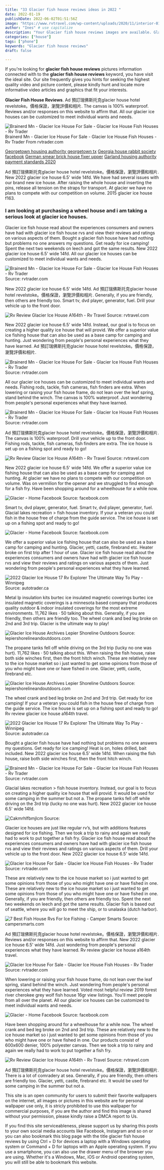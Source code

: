 ```yaml
---
title: "33 Glacier fish house reviews ideas in 2022 "
date: 2022-01-19
publishDate: 2022-06-02T01:51:56Z
image: "https://www.rvtravel.com/wp-content/uploads/2020/11/interior-01.jpg"
author: "Ines" # use capitalize
description: "Your Glacier fish house reviews images are available. Glacier fish house reviews are a topic that is being searched for and liked by netizens today. You can Download the Glacier fish house reviews files here. Download all free photos and vectors."
categories: ["house"]
tags: ["phone"]
keywords: "Glacier fish house reviews"
draft: false

---
```


If you're looking for **glacier fish house reviews** pictures information connected with to the **glacier fish house reviews** keyword, you have visit the ideal  site.  Our site frequently  gives you  hints  for seeking  the highest  quality video and picture  content, please kindly hunt and locate more informative video articles and graphics  that fit your interests.

**Glacier Fish House Reviews**. Ad 預訂瑞佛斯托克glacier house hotel revelstoke。價格保證，瀏覽評價和相片. The canvas is 100% waterproof. Reviews and/or responses on this website to affirm that. All our glacier ice houses can be customized to meet individual wants and needs.

![Brainerd Mn - Glacier Ice House For Sale - Glacier Ice House Fish Houses - Rv Trader](https://cdn1.rvtrader.com/v1/media/617abb622ad86531a06b7991.jpg?width=512&amp;height=384&amp;quality=60&amp;bestfit=true&amp;upsize=true&amp;blurBackground=true&amp;blurValue=100 "Brainerd Mn - Glacier Ice House For Sale - Glacier Ice House Fish Houses - Rv Trader")
Brainerd Mn - Glacier Ice House For Sale - Glacier Ice House Fish Houses - Rv Trader From rvtrader.com

[Georgetown housing authority georgetown tx](/georgetown-housing-authority-georgetown-tx/)
[Georgia house rabbit society facebook](/georgia-house-rabbit-society-facebook/)
[German smear brick house fixer upper](/german-smear-brick-house-fixer-upper/)
[Garland housing authority payment standards 2020](/garland-housing-authority-payment-standards-2020/)

Ad 預訂瑞佛斯托克glacier house hotel revelstoke。價格保證，瀏覽評價和相片. New 2022 glacier ice house 6.5&#039; wide 14fd. We have had several issues with our brand new ice house. After raising the whole house and inserting the pins, release all tension on the straps for transport. At glacier we have no plans to compete with our competition on volume. 2015 glacier ice house f163.

### I am looking at purchasing a wheel house and i am taking a serious look at glacier ice houses.

Glacier ice fish house read about the experiences consumers and owners have had with glacier ice fish house rvs and view their reviews and ratings on various aspects of them. Bought a glacier fish house have had nothing but problems no one answers my questions. Get ready for ice camping! Spent the next two weekends on leech and got the same results. New 2022 glacier ice house 6.5&#039; wide 14fd. All our glacier ice houses can be customized to meet individual wants and needs.


![Brainerd Mn - Glacier Ice House For Sale - Glacier Ice House Fish Houses - Rv Trader](https://cdn2.rvtrader.com/v1/media/617b9932f305620e403d26d5.jpg?width=512&amp;height=384&amp;quality=60&amp;bestfit=true&amp;upsize=true&amp;blurBackground=true&amp;blurValue=100 "Brainerd Mn - Glacier Ice House For Sale - Glacier Ice House Fish Houses - Rv Trader")
Source: rvtrader.com

New 2022 glacier ice house 6.5&#039; wide 14fd. Ad 預訂瑞佛斯托克glacier house hotel revelstoke。價格保證，瀏覽評價和相片. Generally, if you are friendly, then others are friendly too. Smart tv, dvd player, generator, fuel. Drill your vehicle up to the front door.

![Rv Review Glacier Ice House A164th - Rv Travel](https://www.rvtravel.com/wp-content/uploads/2020/10/glacier-164th-hero.jpg "Rv Review Glacier Ice House A164th - Rv Travel")
Source: rvtravel.com

New 2022 glacier ice house 6.5&#039; wide 14fd. Instead, our goal is to focus on creating a higher quality ice house that will provid. We offer a superior value ice fishing house that can also be used as a base camp for camping and hunting. Just wondering from people&#039;s personal experiences what they have learned. Ad 預訂瑞佛斯托克glacier house hotel revelstoke。價格保證，瀏覽評價和相片.

![Brainerd Mn - Glacier Ice House For Sale - Glacier Ice House Fish Houses - Rv Trader](https://cdn1.rvtrader.com/v1/media/617abb622ad86531a06b7991.jpg?width=512&amp;height=384&amp;quality=60&amp;bestfit=true&amp;upsize=true&amp;blurBackground=true&amp;blurValue=100 "Brainerd Mn - Glacier Ice House For Sale - Glacier Ice House Fish Houses - Rv Trader")
Source: rvtrader.com

All our glacier ice houses can be customized to meet individual wants and needs. Fishing rods, tackle, fish cameras, fish finders are extra. When lowering or raising your fish house frame, do not lean over the leaf spring, stand behind the winch. The canvas is 100% waterproof. Just wondering from people&#039;s personal experiences what they have learned.

![Brainerd Mn - Glacier Ice House For Sale - Glacier Ice House Fish Houses - Rv Trader](https://cdn1.rvtrader.com/v1/media/618cca9e1a05f376417b898d.jpg?width=512&amp;height=384&amp;quality=60&amp;bestfit=true&amp;upsize=true&amp;blurBackground=true&amp;blurValue=100 "Brainerd Mn - Glacier Ice House For Sale - Glacier Ice House Fish Houses - Rv Trader")
Source: rvtrader.com

Ad 預訂瑞佛斯托克glacier house hotel revelstoke。價格保證，瀏覽評價和相片. The canvas is 100% waterproof. Drill your vehicle up to the front door. Fishing rods, tackle, fish cameras, fish finders are extra. The ice house is set up on a fishing spot and ready to go!

![Rv Review Glacier Ice House A164th - Rv Travel](https://www.rvtravel.com/wp-content/uploads/2020/10/a164th-floor-plan.jpg "Rv Review Glacier Ice House A164th - Rv Travel")
Source: rvtravel.com

New 2022 glacier ice house 6.5&#039; wide 14fd. We offer a superior value ice fishing house that can also be used as a base camp for camping and hunting. At glacier we have no plans to compete with our competition on volume. Was on vermilion for the opener and we struggled to find enough for a fish fry. Have been shopping around for a wheelhouse for a while now.

![Glacier - Home Facebook](https://lookaside.fbsbx.com/lookaside/crawler/media/?media_id=4200981340025319 "Glacier - Home Facebook")
Source: facebook.com

Smart tv, dvd player, generator, fuel. Smart tv, dvd player, generator, fuel. Glacial lakes recreation &gt; fish house inventory. If your a veteran you could fish in the house free of charge from the guide service. The ice house is set up on a fishing spot and ready to go!

![Glacier - Home Facebook](https://lookaside.fbsbx.com/lookaside/crawler/media/?media_id=470653723058118 "Glacier - Home Facebook")
Source: facebook.com

We offer a superior value ice fishing house that can also be used as a base camp for camping and hunting. Glacier, yetti, castle, firebrand etc. Heater broke on first trip after 1 hour of use. Glacier ice fish house read about the experiences consumers and owners have had with glacier ice fish house rvs and view their reviews and ratings on various aspects of them. Just wondering from people&#039;s personal experiences what they have learned.

![2022 Glacier Ice House 17 Rv Explorer The Ultimate Way To Play - Winnipeg](https://tdrpmimages.azureedge.net/photos/import/202010/1012/4037/6edc9619-3a8f-4796-bf94-44976567e4a3.jpg "2022 Glacier Ice House 17 Rv Explorer The Ultimate Way To Play - Winnipeg")
Source: autotrader.ca

Metal lp insulation kits burtec ice insulated magnetic coverings burtec ice insulated magnetic coverings is a minnesota based company that produces quality outdoor &amp; indoor insulated coverings for the most extreme environments. 11,762 likes · 50 talking about this. Generally, if you are friendly, then others are friendly too. The wheel crank and bed leg broke on 2nd and 3rd trip. Glacier is the ultimate way to play!

![Glacier Ice House Archives Lepier Shoreline Outdoors](https://lepiershorelineandoutdoors.com/wp-content/uploads/IMG_3596-2-scaled.jpg "Glacier Ice House Archives Lepier Shoreline Outdoors")
Source: lepiershorelineandoutdoors.com

The propane tanks fell off while driving on the 3rd trip (lucky no one was hurt). 11,762 likes · 50 talking about this. When raising the fish house, raise both side winches first, then the front hitch winch. These are relatively new to the ice house market so i just wanted to get some opinions from those of you who might have one or have fished in one. Glacier, yetti, castle, firebrand etc.

![Glacier Ice House Archives Lepier Shoreline Outdoors](https://lepiershorelineandoutdoors.com/wp-content/uploads/IMG_4863-300x300.jpg "Glacier Ice House Archives Lepier Shoreline Outdoors")
Source: lepiershorelineandoutdoors.com

The wheel crank and bed leg broke on 2nd and 3rd trip. Get ready for ice camping! If your a veteran you could fish in the house free of charge from the guide service. The ice house is set up on a fishing spot and ready to go! Rv review glacier ice house a164th travel.

![2022 Glacier Ice House 17 Rv Explorer The Ultimate Way To Play - Winnipeg](https://tdrpmimages.azureedge.net/photos/import/202010/1012/4037/fbee7931-eba7-4a5c-9c57-1cfedc3215ea.jpg "2022 Glacier Ice House 17 Rv Explorer The Ultimate Way To Play - Winnipeg")
Source: autotrader.ca

Bought a glacier fish house have had nothing but problems no one answers my questions. Get ready for ice camping! Heat is on, holes drilled, bait included. New 2022 glacier ice house 6.5&#039; wide 14fd. When raising the fish house, raise both side winches first, then the front hitch winch.

![Brainerd Mn - Glacier Ice House For Sale - Glacier Ice House Fish Houses - Rv Trader](https://cdn2.rvtrader.com/v1/media/617abaf88868e2060c5b6f2a.jpg?width=512&amp;height=384&amp;quality=60&amp;bestfit=true&amp;upsize=true&amp;blurBackground=true&amp;blurValue=100 "Brainerd Mn - Glacier Ice House For Sale - Glacier Ice House Fish Houses - Rv Trader")
Source: rvtrader.com

Glacial lakes recreation &gt; fish house inventory. Instead, our goal is to focus on creating a higher quality ice house that will provid. It would be used for some camping in the summer but not a. The propane tanks fell off while driving on the 3rd trip (lucky no one was hurt). New 2022 glacier ice house 6.5&#039; wide 14fd.

![Cakmrhlfbmjlcm](https://lookaside.fbsbx.com/lookaside/crawler/media/?media_id=4283075205149265 "Cakmrhlfbmjlcm")
Source: 

Glacier ice houses are just like regular rv’s, but with additions features designed for ice fishing. Then we took a trip to rainy and again we really had to work to put together a fish fry. Glacier ice fish house read about the experiences consumers and owners have had with glacier ice fish house rvs and view their reviews and ratings on various aspects of them. Drill your vehicle up to the front door. New 2022 glacier ice house 6.5&#039; wide 14fd.

![Glacier Ice House For Sale - Glacier Ice House Fish Houses - Rv Trader](https://cdn2.rvtrader.com/v1/media/617abaeda6226e11d831fc58.jpg?width=512&amp;height=384&amp;quality=60&amp;bestfit=true&amp;upsize=true&amp;blurBackground=true&amp;blurValue=100 "Glacier Ice House For Sale - Glacier Ice House Fish Houses - Rv Trader")
Source: rvtrader.com

These are relatively new to the ice house market so i just wanted to get some opinions from those of you who might have one or have fished in one. These are relatively new to the ice house market so i just wanted to get some opinions from those of you who might have one or have fished in one. Generally, if you are friendly, then others are friendly too. Spent the next two weekends on leech and got the same results. Glacier fish is based out of seattle, where you will go to meet the ship, or to unalaska (dutch harbor).

![7 Best Fish House Rvs For Ice Fishing - Camper Smarts](https://campersmarts.com/wp-content/uploads/interior-338x450.jpg "7 Best Fish House Rvs For Ice Fishing - Camper Smarts")
Source: campersmarts.com

Ad 預訂瑞佛斯托克glacier house hotel revelstoke。價格保證，瀏覽評價和相片. Reviews and/or responses on this website to affirm that. New 2022 glacier ice house 6.5&#039; wide 14fd. Just wondering from people&#039;s personal experiences what they have learned. Rv review glacier ice house a164th travel.

![Glacier Ice House For Sale - Glacier Ice House Fish Houses - Rv Trader](https://cdn1.rvtrader.com/v1/media/617abe00b03ae8477e724189.jpg?width=512&amp;height=384&amp;quality=60&amp;bestfit=true&amp;upsize=true&amp;blurBackground=true&amp;blurValue=100 "Glacier Ice House For Sale - Glacier Ice House Fish Houses - Rv Trader")
Source: rvtrader.com

When lowering or raising your fish house frame, do not lean over the leaf spring, stand behind the winch. Just wondering from people&#039;s personal experiences what they have learned. Voted most helpful review 2019 forest river cherokee grey wolf fish house 16gr view listings. You&#039;ll meet people from all over the planet. All our glacier ice houses can be customized to meet individual wants and needs.

![Glacier - Home Facebook](https://lookaside.fbsbx.com/lookaside/crawler/media/?media_id=4185565828233537 "Glacier - Home Facebook")
Source: facebook.com

Have been shopping around for a wheelhouse for a while now. The wheel crank and bed leg broke on 2nd and 3rd trip. These are relatively new to the ice house market so i just wanted to get some opinions from those of you who might have one or have fished in one. Our products consist of 600x600 denier, 100% polyester canvas. Then we took a trip to rainy and again we really had to work to put together a fish fry.

![Rv Review Glacier Ice House A164th - Rv Travel](https://www.rvtravel.com/wp-content/uploads/2020/11/interior-01.jpg "Rv Review Glacier Ice House A164th - Rv Travel")
Source: rvtravel.com

Ad 預訂瑞佛斯托克glacier house hotel revelstoke。價格保證，瀏覽評價和相片. There is a lot of comradery at sea. Generally, if you are friendly, then others are friendly too. Glacier, yetti, castle, firebrand etc. It would be used for some camping in the summer but not a.

This site is an open community for users to submit their favorite wallpapers on the internet, all images or pictures in this website are for personal wallpaper use only, it is stricly prohibited to use this wallpaper for commercial purposes, if you are the author and find this image is shared without your permission, please kindly raise a DMCA report to Us.

If you find this site serviceableness, please support us by sharing this posts to your own social media accounts like Facebook, Instagram and so on or you can also bookmark this blog page with the title glacier fish house reviews by using Ctrl + D for devices a laptop with a Windows operating system or Command + D for laptops with an Apple operating system. If you use a smartphone, you can also use the drawer menu of the browser you are using. Whether it's a Windows, Mac, iOS or Android operating system, you will still be able to bookmark this website.
